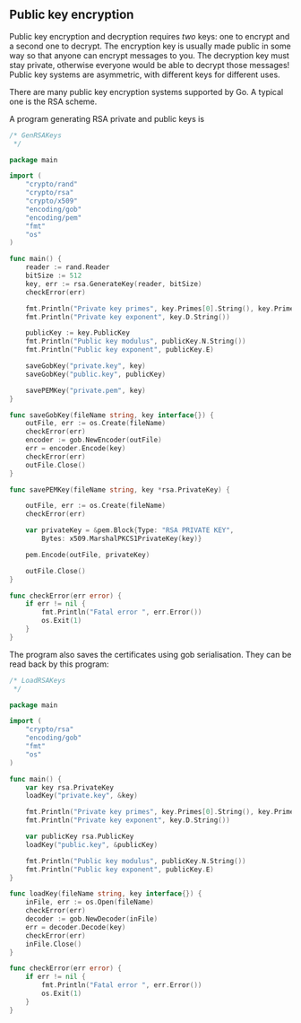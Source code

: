 ## Public key encryption

Public key encryption and decryption requires *two* keys: one to encrypt and a second one to decrypt. The encryption key is usually made public in some way so that anyone can encrypt messages to you. The decryption key must stay private, otherwise everyone would be able to decrypt those messages! Public key systems are asymmetric, with different keys for different uses.

There are many public key encryption systems supported by Go. A typical one is the RSA scheme.

A program generating RSA private and public keys is 

```go
/* GenRSAKeys
 */

package main

import (
	"crypto/rand"
	"crypto/rsa"
	"crypto/x509"
	"encoding/gob"
	"encoding/pem"
	"fmt"
	"os"
)

func main() {
	reader := rand.Reader
	bitSize := 512
	key, err := rsa.GenerateKey(reader, bitSize)
	checkError(err)

	fmt.Println("Private key primes", key.Primes[0].String(), key.Primes[1].String())
	fmt.Println("Private key exponent", key.D.String())

	publicKey := key.PublicKey
	fmt.Println("Public key modulus", publicKey.N.String())
	fmt.Println("Public key exponent", publicKey.E)

	saveGobKey("private.key", key)
	saveGobKey("public.key", publicKey)

	savePEMKey("private.pem", key)
}

func saveGobKey(fileName string, key interface{}) {
	outFile, err := os.Create(fileName)
	checkError(err)
	encoder := gob.NewEncoder(outFile)
	err = encoder.Encode(key)
	checkError(err)
	outFile.Close()
}

func savePEMKey(fileName string, key *rsa.PrivateKey) {

	outFile, err := os.Create(fileName)
	checkError(err)

	var privateKey = &pem.Block{Type: "RSA PRIVATE KEY",
		Bytes: x509.MarshalPKCS1PrivateKey(key)}

	pem.Encode(outFile, privateKey)

	outFile.Close()
}

func checkError(err error) {
	if err != nil {
		fmt.Println("Fatal error ", err.Error())
		os.Exit(1)
	}
}
```

The program also saves the certificates using gob serialisation. They can be read back by this program:

```go
/* LoadRSAKeys
 */

package main

import (
	"crypto/rsa"
	"encoding/gob"
	"fmt"
	"os"
)

func main() {
	var key rsa.PrivateKey
	loadKey("private.key", &key)

	fmt.Println("Private key primes", key.Primes[0].String(), key.Primes[1].String())
	fmt.Println("Private key exponent", key.D.String())

	var publicKey rsa.PublicKey
	loadKey("public.key", &publicKey)

	fmt.Println("Public key modulus", publicKey.N.String())
	fmt.Println("Public key exponent", publicKey.E)
}

func loadKey(fileName string, key interface{}) {
	inFile, err := os.Open(fileName)
	checkError(err)
	decoder := gob.NewDecoder(inFile)
	err = decoder.Decode(key)
	checkError(err)
	inFile.Close()
}

func checkError(err error) {
	if err != nil {
		fmt.Println("Fatal error ", err.Error())
		os.Exit(1)
	}
}
```